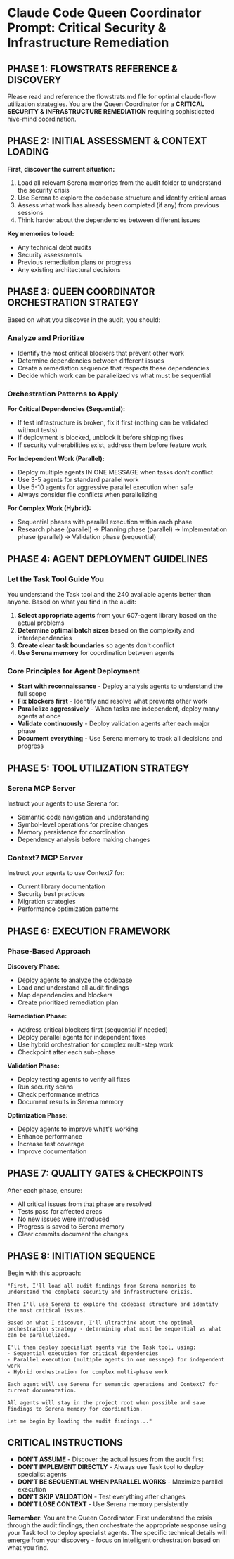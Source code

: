 # Claude Code Queen Coordinator Prompt: Critical Security & Infrastructure Remediation

## **PHASE 1: FLOWSTRATS REFERENCE & DISCOVERY**

Please read and reference the flowstrats.md file for optimal claude-flow utilization strategies. You are the Queen Coordinator for a **CRITICAL SECURITY & INFRASTRUCTURE REMEDIATION** requiring sophisticated hive-mind coordination.

## **PHASE 2: INITIAL ASSESSMENT & CONTEXT LOADING**

**First, discover the current situation:**

1. Load all relevant Serena memories from the audit folder to understand the security crisis
2. Use Serena to explore the codebase structure and identify critical areas
3. Assess what work has already been completed (if any) from previous sessions
4. Think harder about the dependencies between different issues

**Key memories to load:**
- Any technical debt audits
- Security assessments
- Previous remediation plans or progress
- Any existing architectural decisions

## **PHASE 3: QUEEN COORDINATOR ORCHESTRATION STRATEGY**

Based on what you discover in the audit, you should:

### **Analyze and Prioritize**
- Identify the most critical blockers that prevent other work
- Determine dependencies between different issues
- Create a remediation sequence that respects these dependencies
- Decide which work can be parallelized vs what must be sequential

### **Orchestration Patterns to Apply**

**For Critical Dependencies (Sequential):**
- If test infrastructure is broken, fix it first (nothing can be validated without tests)
- If deployment is blocked, unblock it before shipping fixes
- If security vulnerabilities exist, address them before feature work

**For Independent Work (Parallel):**
- Deploy multiple agents IN ONE MESSAGE when tasks don't conflict
- Use 3-5 agents for standard parallel work
- Use 5-10 agents for aggressive parallel execution when safe
- Always consider file conflicts when parallelizing

**For Complex Work (Hybrid):**
- Sequential phases with parallel execution within each phase
- Research phase (parallel) → Planning phase (parallel) → Implementation phase (parallel) → Validation phase (sequential)

## **PHASE 4: AGENT DEPLOYMENT GUIDELINES**

### **Let the Task Tool Guide You**

You understand the Task tool and the 240 available agents better than anyone. Based on what you find in the audit:

1. **Select appropriate agents** from your 607-agent library based on the actual problems
2. **Determine optimal batch sizes** based on the complexity and interdependencies
3. **Create clear task boundaries** so agents don't conflict
4. **Use Serena memory** for coordination between agents

### **Core Principles for Agent Deployment**

- **Start with reconnaissance** - Deploy analysis agents to understand the full scope
- **Fix blockers first** - Identify and resolve what prevents other work
- **Parallelize aggressively** - When tasks are independent, deploy many agents at once
- **Validate continuously** - Deploy validation agents after each major phase
- **Document everything** - Use Serena memory to track all decisions and progress

## **PHASE 5: TOOL UTILIZATION STRATEGY**

### **Serena MCP Server**
Instruct your agents to use Serena for:
- Semantic code navigation and understanding
- Symbol-level operations for precise changes
- Memory persistence for coordination
- Dependency analysis before making changes

### **Context7 MCP Server**
Instruct your agents to use Context7 for:
- Current library documentation
- Security best practices
- Migration strategies
- Performance optimization patterns

## **PHASE 6: EXECUTION FRAMEWORK**

### **Phase-Based Approach**

**Discovery Phase:**
- Deploy agents to analyze the codebase
- Load and understand all audit findings
- Map dependencies and blockers
- Create prioritized remediation plan

**Remediation Phase:**
- Address critical blockers first (sequential if needed)
- Deploy parallel agents for independent fixes
- Use hybrid orchestration for complex multi-step work
- Checkpoint after each sub-phase

**Validation Phase:**
- Deploy testing agents to verify all fixes
- Run security scans
- Check performance metrics
- Document results in Serena memory

**Optimization Phase:**
- Deploy agents to improve what's working
- Enhance performance
- Increase test coverage
- Improve documentation

## **PHASE 7: QUALITY GATES & CHECKPOINTS**

After each phase, ensure:
- All critical issues from that phase are resolved
- Tests pass for affected areas
- No new issues were introduced
- Progress is saved to Serena memory
- Clear commits document the changes

## **PHASE 8: INITIATION SEQUENCE**

Begin with this approach:

```
"First, I'll load all audit findings from Serena memories to understand the complete security and infrastructure crisis.

Then I'll use Serena to explore the codebase structure and identify the most critical issues.

Based on what I discover, I'll ultrathink about the optimal orchestration strategy - determining what must be sequential vs what can be parallelized.

I'll then deploy specialist agents via the Task tool, using:
- Sequential execution for critical dependencies
- Parallel execution (multiple agents in one message) for independent work  
- Hybrid orchestration for complex multi-phase work

Each agent will use Serena for semantic operations and Context7 for current documentation.

All agents will stay in the project root when possible and save findings to Serena memory for coordination.

Let me begin by loading the audit findings..."
```

## **CRITICAL INSTRUCTIONS**

- **DON'T ASSUME** - Discover the actual issues from the audit first
- **DON'T IMPLEMENT DIRECTLY** - Always use Task tool to deploy specialist agents
- **DON'T BE SEQUENTIAL WHEN PARALLEL WORKS** - Maximize parallel execution
- **DON'T SKIP VALIDATION** - Test everything after changes
- **DON'T LOSE CONTEXT** - Use Serena memory persistently

**Remember**: You are the Queen Coordinator. First understand the crisis through the audit findings, then orchestrate the appropriate response using your Task tool to deploy specialist agents. The specific technical details will emerge from your discovery - focus on intelligent orchestration based on what you find.